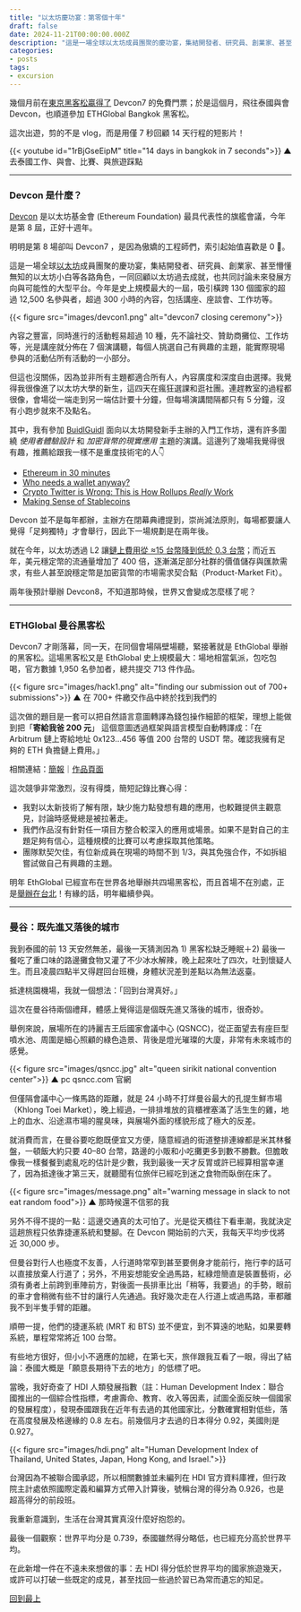 ```yaml
---
title: "以太坊慶功宴：第零個十年"
draft: false
date: 2024-11-21T00:00:00.000Z
description: "這是一場全球以太坊成員團聚的慶功宴，集結開發者、研究員、創業家、甚至懵懂無知的以太坊小白等各路角色，一同回顧以太坊過去成就，也共同討論未來發展方向與可能性的大型平台。明明是第 8 場卻叫 Devcon7 ，是因為傲嬌的工程師們，索引起始值喜歡是 0 。"
categories:
- posts
tags:
- excursion
---
```


幾個月前在[東京黑客松贏得了](../tokyo-nomads/) Devcon7 的免費門票；於是這個月，飛往泰國與會 Devcon，也順道參加 ETHGlobal Bangkok 黑客松。

這次出遊，剪的不是 vlog，而是用僅 7 秒回顧 14 天行程的短影片！ 

{{< youtube id="1rBjGseEipM" title="14 days in bangkok in 7 seconds">}}
<span class='caption'>▲ 去泰國工作、與會、比賽、與旅遊踩點</span>

---

### Devcon 是什麼？

[Devcon](https://devcon.org) 是以太坊基金會 (Ethereum Foundation) 最具代表性的旗艦會議，今年是第 8 屆，正好十週年。

明明是第 8 場卻叫 Devcon7 ，是因為傲嬌的工程師們，索引起始值喜歡是 0 🤷。

這是一場全球[以太坊](https://ethereum.org)成員團聚的慶功宴，集結開發者、研究員、創業家、甚至懵懂無知的以太坊小白等各路角色，一同回顧以太坊過去成就，也共同討論未來發展方向與可能性的大型平台。今年是史上規模最大的一屆，吸引橫跨 130 個國家的超過 12,500 名參與者，超過 300 小時的內容，包括講座、座談會、工作坊等。

{{< figure src="images/devcon1.png" alt="devcon7 closing ceremony">}}

內容之豐富，同時進行的活動輕易超過 10 種，先不論社交、贊助商攤位、工作坊等，光是講座就分佈在 7 個演講聽，每個人挑選自己有興趣的主題，能實際現場參與的活動佔所有活動的一小部分。

但這也沒關係，因為並非所有主題都適合所有人，內容廣度和深度自由選擇。我覺得我很像進了以太坊大學的新生，這四天在瘋狂選課和逛社團。連趕教室的過程都很像，會場從一端走到另一端估計要十分鐘，但每場演講間隔都只有 5 分鐘，沒有小跑步就來不及點名。

其中，我有參加 [BuidlGuidl](https://buidlguidl.com/) 面向以太坊開發新手主辦的入門工作坊，還有許多圍繞 *使用者體驗設計* 和 *加密貨幣的現實應用* 主題的演講。這邊列了幾場我覺得很有趣，推薦給跟我一樣不是重度技術宅的人👇

- [Ethereum in 30 minutes](https://www.youtube.com/watch?v=ei3tDRMjw6k)
- [Who needs a wallet anyway?](https://www.youtube.com/watch?v=iNLHWc5toYo)
- [Crypto Twitter is Wrong: This is How Rollups *Really* Work](https://www.youtube.com/watch?v=c1IbglrscSU)
- [Making Sense of Stablecoins](https://www.youtube.com/live/JMZcRMy-Oow?si=7PvuhUlwjeC4nacE&t=5281)

Devcon 並不是每年都辦，主辦方在閉幕典禮提到，崇尚減法原則，每場都要讓人覺得「足夠獨特」才會舉行，因此下一場規劃是在兩年後。

就在今年，以太坊透過 L2 讓[鏈上費用從 ≈15 台幣降到低於 0.3 台幣](https://youtu.be/ei3tDRMjw6k?si=kLWC59dHGfBms5mP&t=1324)；而近五年，美元穩定幣的流通量增加了 400 倍，逐漸滿足部分社群的價值儲存與匯款需求，有些人甚至說穩定幣是加密貨幣的市場需求契合點（Product-Market Fit）。

兩年後預計舉辦 Devcon8，不知道那時候，世界又會變成怎麼樣了呢？

---

### ETHGlobal 曼谷黑客松

Devcon7 才剛落幕，同一天，在同個會場隔壁場聽，緊接著就是 EthGlobal 舉辦的黑客松。這場黑客松又是 EthGlobal 史上規模最大：場地相當氣派，包吃包喝，官方數據 1,950 名參加者，總共提交 713 件作品。

{{< figure src="images/hack1.png" alt="finding our submission out of 700+ submissions">}}
<span class='caption'>▲ 在 700+ 件繳交作品中終於找到我們的</span>

這次做的題目是一套可以把自然語言意圖轉譯為錢包操作細節的框架，理想上能做到把「**寄給我爸 200 元**」 這個意圖透過框架與語言模型自動轉譯成：「在 Arbitrum 鏈上寄給地址 0x123...456 等值 200 台幣的 USDT 幣。確認我擁有足夠的 ETH 負擔鏈上費用。」

相關連結：[簡報](https://www.figma.com/deck/yrVT8EznA7uXOvQ7oYb1PZ/WTF%3A-A-Wallet-Intent-Translation-Framework?node-id=1-568&t=WqubanyKLnwBkrhg-1)｜[作品頁面](https://ethglobal.com/showcase/wtf-ai-wallet-sjmyx)

這次競爭非常激烈，沒有得獎，簡短記錄比賽心得：

- 我對以太新技術了解有限，缺少施力點發想有趣的應用，也較難提供主觀意見，討論時感覺總是被拉著走。
- 我們作品沒有針對任一項目方整合較深入的應用或場景。如果不是對自己的主題足夠有信心，這種規模的比賽可以考慮採取其他策略。
- 團隊默契欠佳，有位新成員在現場的時間不到 1/3，與其免強合作，不如拆組嘗試做自己有興趣的主題。

明年 EthGlobal 已經宣布在世界各地舉辦共四場黑客松，而且首場不在別處，正是[舉辦在台北](https://ethglobal.com/events/taipei)！有緣的話，明年繼續參與。

---

### 曼谷：既先進又落後的城市

我到泰國的前 13 天安然無恙，最後一天猜測因為 1) 黑客松缺乏睡眠＋2) 最後一餐吃了重口味的路邊攤食物又灌了不少冰水解辣，晚上起來吐了四次，吐到懷疑人生。而且凌晨四點半又得趕回台班機，身體狀況差到差點以為無法返臺。

抵達桃園機場，我就一個想法：「回到台灣真好。」

這次在曼谷待兩個禮拜，體感上覺得這是個既先進又落後的城市，很奇妙。

舉例來說，展場所在的詩麗吉王后國家會議中心 (QSNCC)，從正面望去有座巨型噴水池、周圍是細心照顧的綠色造景、背後是燈光璀璨的大廈，非常有未來城市的感覺。

{{< figure src="images/qsncc.jpg" alt="queen sirikit national convention center">}}
<span class='caption'>▲ pc qsncc.com 官網</span>

但僅隔會議中心一條馬路的距離，就是 24 小時不打烊曼谷最大的孔提生鮮市場（Khlong Toei Market），晚上經過，一排排堆放的貨櫃裡塞滿了活生生的雞，地上的血水、沿途濕市場的腥臭味，與展場外面的樣貌形成了極大的反差。

就消費而言，在曼谷要吃飽既便宜又方便，隨意經過的街道整排連線都是米其林餐盤，一頓飯大約只要 40–80 台幣，路邊的小販和小吃攤更多到數不勝數。但膽敢像我一樣餐餐到處亂吃的估計是少數，我到最後一天才反胃或許已經算相當幸運了，因為抵達後才第三天，就聽聞有位旅伴已經吃到迷之食物而臥倒在床了。

{{< figure src="images/message.png" alt="warning message in slack to not eat random food">}}
<span class='caption'>▲ 那時候還不信邪的我</span>

另外不得不提的一點：這邊交通真的太可怕了。光是從天橋往下看車潮，我就決定這趟旅程只依靠捷運系統和雙腳。在 Devcon 開始前的六天，我每天平均步伐將近 30,000 步。

但曼谷對行人也極度不友善，人行道時常窄到甚至要側身才能前行，拖行李的話可以直接放棄人行道了；另外，不用妄想能安全過馬路，紅綠燈簡直是裝置藝術，必須有勇者上前跨到車陣前方，對後面一長排車比出「稍等，我要過」的手勢，眼前的車才會稍微有些不甘的讓行人先通過。我好幾次走在人行道上或過馬路，車都離我不到半隻手臂的距離。

順帶一提，他們的捷運系統 (MRT 和 BTS) 並不便宜，到不算遠的地點，如果要轉系統，單程常常將近 100 台幣。

有些地方很好，但小小不適應的加總，在第七天，旅伴跟我互看了一眼，得出了結論：泰國大概是「願意長期待下去的地方」的低標了吧。

當晚，我好奇查了 HDI 人類發展指數（註：Human Development Index：聯合國推出的一個綜合性指標，考慮壽命、教育、收入等因素，試圖全面反映一個國家的發展程度），發現泰國跟我在近年有去過的其他國家比，分數確實相對低些，落在高度發展及格邊緣的 0.8 左右。前幾個月才去過的日本得分 0.92，美國則是 0.927。

{{< figure src="images/hdi.png" alt="Human Development Index of Thailand, United States, Japan, Hong Kong, and Israel.">}}

台灣因為不被聯合國承認，所以相關數據並未編列在 HDI 官方資料庫裡，但行政院主計處依照國際定義和編算方式帶入計算後，號稱台灣的得分為 0.926，也是超高得分的前段班。

我重新意識到，生活在台灣其實真沒什麼好抱怨的。

最後一個觀察：世界平均分是 0.739，泰國雖然得分略低，也已經充分高於世界平均。

在此新增一件在不遠未來想做的事：去 HDI 得分低於世界平均的國家旅遊幾天，或許可以打破一些既定的成見，甚至找回一些過於習已為常而遺忘的知足。

[回到最上](#)